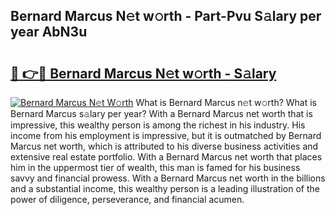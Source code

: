 ## Bernard Marcus N𝚎t w𝚘rth - Part-Pvu S𝚊lary per year AbN3u

# <h2><a href="http://gc0s8it.nevu.top/?p=Bernard+Marcus">🔗 👉🔴 Bernard Marcus N𝚎t w𝚘rth - S𝚊lary</a></h2>

[![Bernard Marcus N𝚎t W𝚘rth](https://i.imgur.com/Oavwk0R.jpeg)](http://gc0s8it.nevu.top/?p=Bernard+Marcus)
What is Bernard Marcus n𝚎t w𝚘rth? What is Bernard Marcus s𝚊lary per year?
With a Bernard Marcus net worth that is impressive, this wealthy person is among the richest in his industry. His income from his employment is impressive, but it is outmatched by Bernard Marcus net worth, which is attributed to his diverse business activities and extensive real estate portfolio. With a Bernard Marcus net worth that places him in the uppermost tier of wealth, this man is famed for his business savvy and financial prowess. With a Bernard Marcus net worth in the billions and a substantial income, this wealthy person is a leading illustration of the power of diligence, perseverance, and financial acumen.
